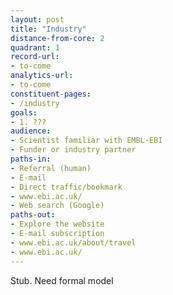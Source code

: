```yaml
---
layout: post
title: "Industry"
distance-from-core: 2
quadrant: 1
record-url:
- to-come
analytics-url:
- to-come
constituent-pages:
- /industry
goals:
- 1. ???
audience:
- Scientist familiar with EMBL-EBI
- Funder or industry partner
paths-in:
- Referral (human)
- E-mail
- Direct traffic/bookmark
- www.ebi.ac.uk/
- Web search (Google)
paths-out:
- Explore the website
- E-mail subscription
- www.ebi.ac.uk/about/travel
- www.ebi.ac.uk/
---
```


Stub. Need formal model